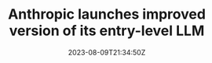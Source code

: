 ---
external: true
url: https://techcrunch.com/2023/08/09/anthropic-launches-improved-version-of-its-entry-level-llm/
title: Anthropic launches improved version of its entry-level LLM
description: Anthropic, the AI startup founded by ex-OpenAI employees, has released an updated version of its entry-level text-generating AI model, Claude Instant.
date: 2023-08-09T21:34:50Z
icon: https://www.google.com/s2/favicons?domain=techcrunch.com&sz=32
source: TechCrunch
---